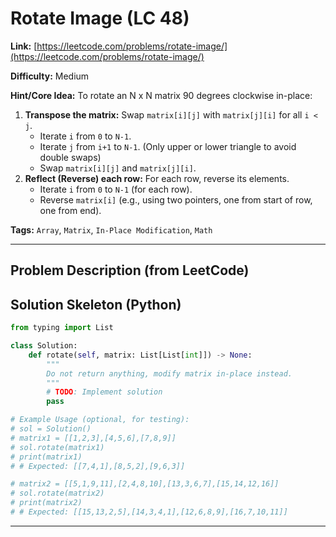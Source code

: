 # Rotate Image (LC 48)

**Link:** [https://leetcode.com/problems/rotate-image/](https://leetcode.com/problems/rotate-image/)

**Difficulty:** Medium

**Hint/Core Idea:**
To rotate an N x N matrix 90 degrees clockwise in-place:
1.  **Transpose the matrix:** Swap `matrix[i][j]` with `matrix[j][i]` for all `i < j`.
    - Iterate `i` from `0` to `N-1`.
    - Iterate `j` from `i+1` to `N-1`. (Only upper or lower triangle to avoid double swaps)
    - Swap `matrix[i][j]` and `matrix[j][i]`.
2.  **Reflect (Reverse) each row:** For each row, reverse its elements.
    - Iterate `i` from `0` to `N-1` (for each row).
    - Reverse `matrix[i]` (e.g., using two pointers, one from start of row, one from end).

**Tags:** `Array`, `Matrix`, `In-Place Modification`, `Math`

---
## Problem Description (from LeetCode)

<!-- Placeholder for the full problem description from LeetCode.
     Copy the problem description here from the LeetCode page for easy reference.
     Example: You are given an n x n 2D matrix representing an image, rotate the image by 90 degrees (clockwise). You have to rotate the image in-place, which means you have to modify the input 2D matrix directly. DO NOT allocate another 2D matrix and do the rotation.
-->


## Solution Skeleton (Python)

```python
from typing import List

class Solution:
    def rotate(self, matrix: List[List[int]]) -> None:
        """
        Do not return anything, modify matrix in-place instead.
        """
        # TODO: Implement solution
        pass

# Example Usage (optional, for testing):
# sol = Solution()
# matrix1 = [[1,2,3],[4,5,6],[7,8,9]]
# sol.rotate(matrix1)
# print(matrix1) 
# # Expected: [[7,4,1],[8,5,2],[9,6,3]]

# matrix2 = [[5,1,9,11],[2,4,8,10],[13,3,6,7],[15,14,12,16]]
# sol.rotate(matrix2)
# print(matrix2)
# # Expected: [[15,13,2,5],[14,3,4,1],[12,6,8,9],[16,7,10,11]]
```
---
